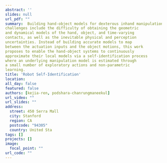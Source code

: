 ```yaml
---
abstract: ''
slides: null
url_pdf: ""
summary:  Building hand-object models for dexterous inhand manipulation remains a crucial and open problem. Major
challenges include the difficulty of obtaining the geometric
and dynamical models of the hand, object, and time-varying
contacts, as well as the inevitable physical and perception
uncertainties. Instead of building accurate models to map
between the actuation inputs and the object motions, this work
proposes to enable the hand-object systems to continuously
approximate their local models via a self-identification process
where an underlying manipulation model is estimated through
a small number of exploratory actions and non-parametric
learning.
title: 'Robot Self-Identification'
location: 
all_day: false
featured: false
authors: [kejia-ren, podshara-chanrungmaneekul]
url_video: ""
url_slides: ""
address:
  street: 450 Serra Mall
  city: Stanford
  region: CA
  postcode: "94305"
  country: United Sta
tags: []
projects: []
image:
  focal_point: ""
url_code: ""
---
```

<!--StartFragment-->


<!--EndFragment-->